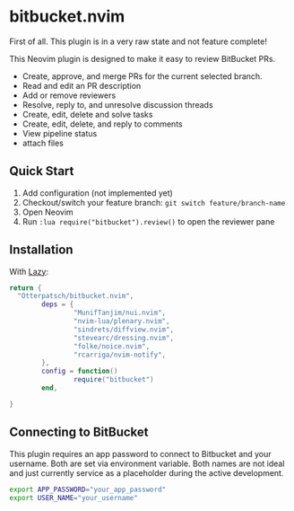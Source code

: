 # bitbucket.nvim

First of all. This plugin is in a very raw state and not feature complete! 

This Neovim plugin is designed to make it easy to review BitBucket PRs.

- Create, approve, and merge PRs for the current selected branch.
- Read and edit an PR description
- Add or remove reviewers
- Resolve, reply to, and unresolve discussion threads
- Create, edit, delete and solve tasks
- Create, edit, delete, and reply to comments
- View pipeline status
- attach files

## Quick Start

1. Add configuration (not implemented yet)
2. Checkout/switch your feature branch: `git switch feature/branch-name`
3. Open Neovim
4. Run `:lua require("bitbucket").review()` to open the reviewer pane

## Installation

With <a href="https://github.com/folke/lazy.nvim">Lazy</a>:

```lua
return {
  "Otterpatsch/bitbucket.nvim",
        deps = {
                "MunifTanjim/nui.nvim",
                "nvim-lua/plenary.nvim",
                "sindrets/diffview.nvim",
                "stevearc/dressing.nvim",
                "folke/noice.nvim",
                "rcarriga/nvim-notify",
        },
        config = function()
                require("bitbucket")
        end,

}
```

## Connecting to BitBucket

This plugin requires an app password to connect to Bitbucket and your username.  Both are set via environment variable. Both names are not ideal and just currently service as a placeholder during the active development. 

```bash
export APP_PASSWORD="your_app_password"
export USER_NAME="your_username"
```
